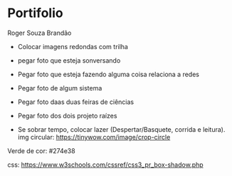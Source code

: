 # Portifolio
 Roger Souza Brandão
- Colocar imagens redondas com trilha
- pegar foto que esteja sonversando 
- Pegar foto que esteja fazendo alguma coisa relaciona a redes
- Pegar foto de algum sistema
- Pegar foto daas duas feiras de ciências
- Pegar foto dos dois projeto raízes

- Se sobrar tempo, colocar lazer (Despertar/Basquete, corrida e leitura).
img circular: https://tinywow.com/image/crop-circle

Verde de cor: #274e38

css: https://www.w3schools.com/cssref/css3_pr_box-shadow.php